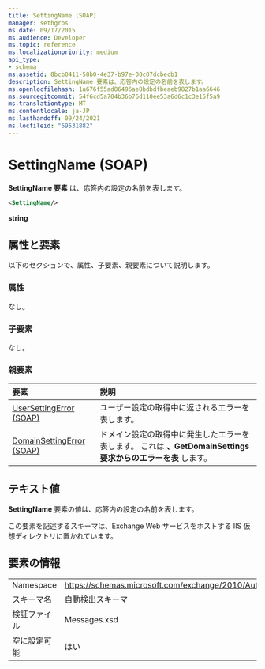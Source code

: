 ```yaml
---
title: SettingName (SOAP)
manager: sethgros
ms.date: 09/17/2015
ms.audience: Developer
ms.topic: reference
ms.localizationpriority: medium
api_type:
- schema
ms.assetid: 8bcb0411-58b0-4e37-b97e-00c07dcbecb1
description: SettingName 要素は、応答内の設定の名前を表します。
ms.openlocfilehash: 1a676f55ad86496ae8bdbdfbeaeb9827b1aa6646
ms.sourcegitcommit: 54f6cd5a704b36b76d110ee53a6d6c1c3e15f5a9
ms.translationtype: MT
ms.contentlocale: ja-JP
ms.lasthandoff: 09/24/2021
ms.locfileid: "59531882"
---
```

# <a name="settingname-soap"></a>SettingName (SOAP)

**SettingName 要素** は、応答内の設定の名前を表します。 
  
```XML
<SettingName/>
```

 **string**
## <a name="attributes-and-elements"></a>属性と要素

以下のセクションで、属性、子要素、親要素について説明します。
  
### <a name="attributes"></a>属性

なし。
  
### <a name="child-elements"></a>子要素

なし。
  
### <a name="parent-elements"></a>親要素

|**要素**|**説明**|
|:-----|:-----|
|[UserSettingError (SOAP)](usersettingerror-soap.md) <br/> |ユーザー設定の取得中に返されるエラーを表します。  <br/> |
|[DomainSettingError (SOAP)](domainsettingerror-soap.md) <br/> |ドメイン設定の取得中に発生したエラーを表します。 これは **、GetDomainSettings 要求からのエラーを表** します。  <br/> |
   
## <a name="text-value"></a>テキスト値

**SettingName** 要素の値は、応答内の設定の名前を表します。 
  
この要素を記述するスキーマは、Exchange Web サービスをホストする IIS 仮想ディレクトリに置かれています。
  
## <a name="element-information"></a>要素の情報

|||
|:-----|:-----|
|Namespace  <br/> |https://schemas.microsoft.com/exchange/2010/Autodiscover  <br/> |
|スキーマ名  <br/> |自動検出スキーマ  <br/> |
|検証ファイル  <br/> |Messages.xsd  <br/> |
|空に設定可能  <br/> |はい  <br/> |
   

